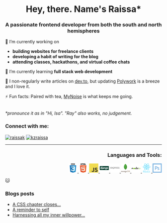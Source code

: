 <h1 align="center">Hey, there. Name's Raissa*</h1>
<h3 align="center">A passionate frontend developer from both the south and north hemispheres</h3>

🔭 I’m currently working on 
- **building websites for freelance clients** 
- **developing a habit of writing for the blog** 
- **attending classes, hackathons, and virtual coffee chats**


🌱 I’m currently learning **full stack web development**

📝 I non-regularly write articles on <a href="https://dev.to/raissak" target="blank" rel="noopener noreferrer">dev.to</a>, but updating <a href="https://polywork.com/raissa" target="_blank" rel="noopener noreferrer">Polywork</a> is a breeze and I love it. 

⚡ Fun facts: Paired with tea, <a href="https://mynoise.net/" target="blank" rel="noopener noreferrer">MyNoise</a> is what keeps me going.
<br>
<br>

_*pronounce it as in "Hi, Isa". "Ray" also works, no judgement._
<br>
<h3 align="left">Connect with me:</h3>
<p align="left">
<a href="https://polywork.com/raissa" target="blank"><img align="center" src="https://www.scottbrady91.com/img/logos/polywork.svg" alt="raissak" height="50" width="60" /></a>  
<a href="https://twitter.com/kzraissa" target="blank"><img align="center" src="https://raw.githubusercontent.com/rahuldkjain/github-profile-readme-generator/master/src/images/icons/Social/twitter.svg" alt="kzraissa" height="50" width="60" /></a>
</p>

<hr>

<h3 align="right">Languages and Tools:</h3>
<p align="right"> <a href="https://www.w3schools.com/css/" target="_blank" rel="noreferrer"> <img src="https://raw.githubusercontent.com/devicons/devicon/master/icons/css3/css3-original-wordmark.svg" alt="css3" width="30" height="30"/> </a> <a href="https://www.w3.org/html/" target="_blank" rel="noreferrer"> <img src="https://raw.githubusercontent.com/devicons/devicon/master/icons/html5/html5-original-wordmark.svg" alt="html5" width="30" height="30"/> <a href="https://developer.mozilla.org/en-US/docs/Web/JavaScript" target="_blank" rel="noreferrer"> <img src="https://raw.githubusercontent.com/devicons/devicon/master/icons/javascript/javascript-original.svg" alt="javascript" width="30" height="30"/> </a> <a href="https://www.djangoproject.com/" target="_blank" rel="noreferrer"> <img src="https://raw.githubusercontent.com/devicons/devicon/master/icons/django/django-original.svg" alt="django" width="30" height="30"/> </a> <a href="https://expressjs.com" target="_blank" rel="noreferrer"> <img src="https://raw.githubusercontent.com/devicons/devicon/master/icons/express/express-original-wordmark.svg" alt="express" width="30" height="30"/> </a> </a> <a href="https://www.mongodb.com/" target="_blank" rel="noreferrer"> <img src="https://raw.githubusercontent.com/devicons/devicon/master/icons/mongodb/mongodb-original-wordmark.svg" alt="mongodb" width="30" height="30"/> </a> <a href="https://nodejs.org" target="_blank" rel="noreferrer"> <img src="https://raw.githubusercontent.com/devicons/devicon/master/icons/nodejs/nodejs-original-wordmark.svg" alt="nodejs" width="30" height="30"/> </a> <a href="https://reactjs.org/" target="_blank" rel="noreferrer"> <img src="https://raw.githubusercontent.com/devicons/devicon/master/icons/react/react-original-wordmark.svg" alt="react" width="30" height="30"/> </a> <a href="https://www.photoshop.com/en" target="_blank" rel="noreferrer"> <img src="https://raw.githubusercontent.com/devicons/devicon/master/icons/photoshop/photoshop-line.svg" alt="photoshop" width="30" height="30"/> </a></p>

🐱
### Blogs posts
<!-- BLOG-POST-LIST:START -->
- [A CSS chapter closes...](https://dev.to/raissak/a-css-chapter-closes-1chn)
- [A reminder to self](https://dev.to/raissak/a-reminder-to-self-18no)
- [Harnessing all my inner willpower...](https://dev.to/raissak/harnessing-all-my-inner-willpower-2bpl)
<!-- BLOG-POST-LIST:END -->
